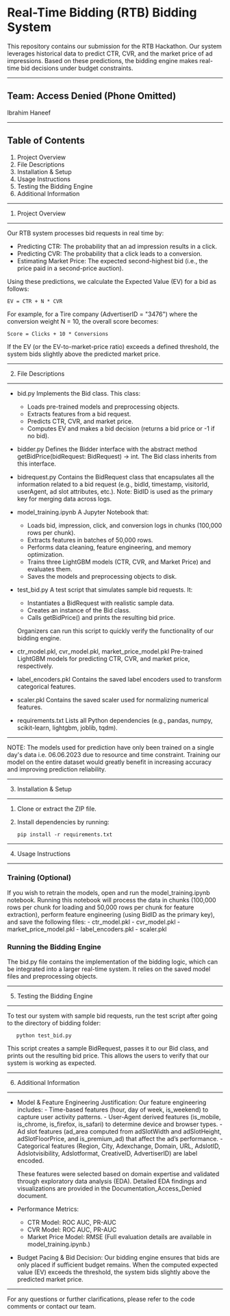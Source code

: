 # Real-Time Bidding (RTB) Bidding System

This repository contains our submission for the RTB Hackathon. Our system leverages historical data to predict CTR, CVR, and the market price of ad impressions. Based on these predictions, the bidding engine makes real-time bid decisions under budget constraints.

------------------------------------------------------------
Team: Access Denied (Phone Omitted)
------------------------------------------------------------
Ibrahim Haneef

------------------------------------------------------------
Table of Contents
------------------------------------------------------------
1. Project Overview
2. File Descriptions
3. Installation & Setup
4. Usage Instructions
5. Testing the Bidding Engine
6. Additional Information

------------------------------------------------------------
1. Project Overview
------------------------------------------------------------
Our RTB system processes bid requests in real time by:
- Predicting CTR: The probability that an ad impression results in a click.
- Predicting CVR: The probability that a click leads to a conversion.
- Estimating Market Price: The expected second-highest bid (i.e., the price paid in a second-price auction).

Using these predictions, we calculate the Expected Value (EV) for a bid as follows:

    EV = CTR + N * CVR

For example, for a Tire company (AdvertiserID = "3476") where the conversion weight N = 10, the overall score becomes:

    Score = Clicks + 10 * Conversions

If the EV (or the EV-to-market-price ratio) exceeds a defined threshold, the system bids slightly above the predicted market price.

------------------------------------------------------------
2. File Descriptions
------------------------------------------------------------
- bid.py
  Implements the Bid class. This class:
    - Loads pre-trained models and preprocessing objects.
    - Extracts features from a bid request.
    - Predicts CTR, CVR, and market price.
    - Computes EV and makes a bid decision (returns a bid price or -1 if no bid).

- bidder.py
  Defines the Bidder interface with the abstract method getBidPrice(bidRequest: BidRequest) -> int. The Bid class inherits from this interface.

- bidrequest.py
  Contains the BidRequest class that encapsulates all the information related to a bid request (e.g., bidId, timestamp, visitorId, userAgent, ad slot attributes, etc.). Note: BidID is used as the primary key for merging data across logs.

- model_training.ipynb
  A Jupyter Notebook that:
    - Loads bid, impression, click, and conversion logs in chunks (100,000 rows per chunk).
    - Extracts features in batches of 50,000 rows.
    - Performs data cleaning, feature engineering, and memory optimization.
    - Trains three LightGBM models (CTR, CVR, and Market Price) and evaluates them.
    - Saves the models and preprocessing objects to disk.

- test_bid.py
  A test script that simulates sample bid requests. It:
    - Instantiates a BidRequest with realistic sample data.
    - Creates an instance of the Bid class.
    - Calls getBidPrice() and prints the resulting bid price.
    
    Organizers can run this script to quickly verify the functionality of our bidding engine.

- ctr_model.pkl, cvr_model.pkl, market_price_model.pkl
  Pre-trained LightGBM models for predicting CTR, CVR, and market price, respectively.

- label_encoders.pkl
  Contains the saved label encoders used to transform categorical features.

- scaler.pkl
  Contains the saved scaler used for normalizing numerical features.

- requirements.txt
  Lists all Python dependencies (e.g., pandas, numpy, scikit-learn, lightgbm, joblib, tqdm).
------------------------------------------------------------
NOTE: The models used for prediction have only been trained on a single day's data i.e. 06.06.2023 due to resource and time constraint. Training our model on the entire dataset would greatly benefit in increasing accuracy and improving prediction reliability.

------------------------------------------------------------
3. Installation & Setup
------------------------------------------------------------
1. Clone or extract the ZIP file.
2. Install dependencies by running:

       pip install -r requirements.txt

------------------------------------------------------------
4. Usage Instructions
------------------------------------------------------------
### Training (Optional)
If you wish to retrain the models, open and run the model_training.ipynb notebook. Running this notebook will process the data in chunks (100,000 rows per chunk for loading and 50,000 rows per chunk for feature extraction), perform feature engineering (using BidID as the primary key), and save the following files:
    - ctr_model.pkl
    - cvr_model.pkl
    - market_price_model.pkl
    - label_encoders.pkl
    - scaler.pkl

### Running the Bidding Engine
The bid.py file contains the implementation of the bidding logic, which can be integrated into a larger real-time system. It relies on the saved model files and preprocessing objects.

------------------------------------------------------------
5. Testing the Bidding Engine
------------------------------------------------------------
To test our system with sample bid requests, run the test script after going to the directory of bidding folder:

       python test_bid.py

This script creates a sample BidRequest, passes it to our Bid class, and prints out the resulting bid price. This allows the users to verify that our system is working as expected.

------------------------------------------------------------
6. Additional Information
------------------------------------------------------------
- Model & Feature Engineering Justification:
    Our feature engineering includes:
      - Time-based features (hour, day of week, is_weekend) to capture user activity patterns.
      - User-Agent derived features (is_mobile, is_chrome, is_firefox, is_safari) to determine device and browser types.
      - Ad slot features (ad_area computed from adSlotWidth and adSlotHeight, adSlotFloorPrice, and is_premium_ad) that affect the ad’s performance.
      - Categorical features (Region, City, Adexchange, Domain, URL, AdslotID, Adslotvisibility, Adslotformat, CreativeID, AdvertiserID) are label encoded.
    
    These features were selected based on domain expertise and validated through exploratory data analysis (EDA). Detailed EDA findings and visualizations are provided in the Documentation_Access_Denied document.
    
- Performance Metrics:
    - CTR Model: ROC AUC, PR-AUC
    - CVR Model: ROC AUC, PR-AUC
    - Market Price Model: RMSE
    (Full evaluation details are available in model_training.ipynb.)
    
- Budget Pacing & Bid Decision:
    Our bidding engine ensures that bids are only placed if sufficient budget remains. When the computed expected value (EV) exceeds the threshold, the system bids slightly above the predicted market price.

------------------------------------------------------------
For any questions or further clarifications, please refer to the code comments or contact our team.

